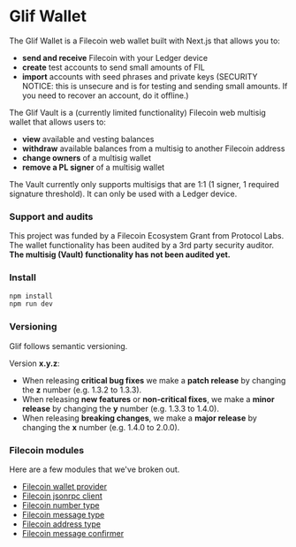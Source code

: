 # Glif Wallet

<!-- Glif art/branding -->

The Glif Wallet is a Filecoin web wallet built with Next.js that allows you to:

- **send and receive** Filecoin with your Ledger device
- **create** test accounts to send small amounts of FIL
- **import** accounts with seed phrases and private keys (SECURITY NOTICE: this is unsecure and is for testing and sending small amounts. If you need to recover an account, do it offline.)

The Glif Vault is a (currently limited functionality) Filecoin web multisig wallet that allows users to:

- **view** available and vesting balances
- **withdraw** available balances from a multisig to another Filecoin address
- **change owners** of a multisig wallet
- **remove a PL signer** of a multisig wallet

The Vault currently only supports multisigs that are 1:1 (1 signer, 1 required signature threshold). It can only be used with a Ledger device.

### Support and audits

This project was funded by a Filecoin Ecosystem Grant from Protocol Labs. The wallet functionality has been audited by a 3rd party security auditor. **The multisig (Vault) functionality has not been audited yet.**

### Install

```bash
npm install
npm run dev
```

### Versioning

Glif follows semantic versioning.

Version **x.y.z**:

- When releasing **critical bug fixes** we make a **patch release** by changing the **z** number (e.g. 1.3.2 to 1.3.3).
- When releasing **new features** or **non-critical fixes**, we make a **minor release** by changing the **y** number (e.g. 1.3.3 to 1.4.0).
- When releasing **breaking changes**, we make a **major release** by changing the **x** number (e.g. 1.4.0 to 2.0.0).

### Filecoin modules

Here are a few modules that we've broken out.

- [Filecoin wallet provider](https://github.com/glifio/modules/tree/primary/packages/filecoin-wallet-provider)
- [Filecoin jsonrpc client](https://github.com/glifio/modules/tree/primary/packages/filecoin-rpc-client)
- [Filecoin number type](https://github.com/glifio/modules/tree/primary/packages/filecoin-number)
- [Filecoin message type](https://github.com/glifio/modules/tree/primary/packages/filecoin-message)
- [Filecoin address type](https://github.com/glifio/modules/tree/primary/packages/filecoin-address)
- [Filecoin message confirmer](https://github.com/glifio/modules/tree/primary/packages/filecoin-message-confirmer)
